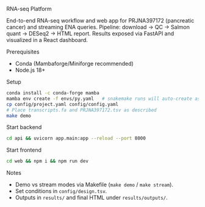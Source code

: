 RNA-seq Platform

End-to-end RNA-seq workflow and web app for PRJNA397172 (pancreatic cancer) and streaming ENA queries. Pipeline: download → QC → Salmon quant → DESeq2 → HTML report. Results exposed via FastAPI and visualized in a React dashboard.

Prerequisites
- Conda (Mambaforge/Miniforge recommended)
- Node.js 18+

Setup
```bash
conda install -c conda-forge mamba
mamba env create -f envs/py.yaml   # snakemake runs will auto-create as needed
cp config/project.yaml config/config.yaml
# Place transcripts.fa and PRJNA397172.tsv as described
make demo
```

Start backend
```bash
cd api && uvicorn app.main:app --reload --port 8000
```

Start frontend
```bash
cd web && npm i && npm run dev
```

Notes
- Demo vs stream modes via Makefile (`make demo` / `make stream`).
- Set conditions in `config/design.tsv`.
- Outputs in `results/` and final HTML under `results/outputs/`.






